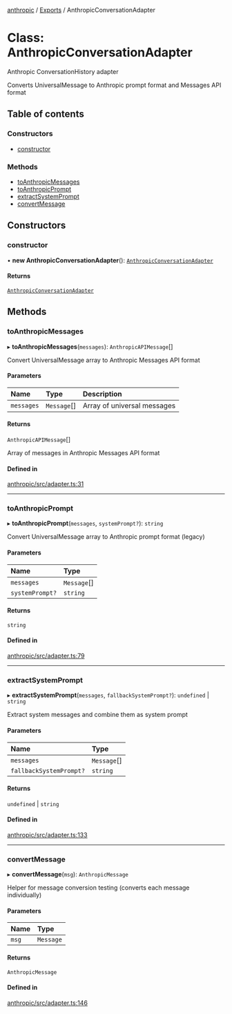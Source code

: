 <!-- 
 ⚠️  AUTO-GENERATED FILE - DO NOT EDIT MANUALLY
 This file is automatically generated by scripts/docs-generator.js
 To make changes, edit the source TypeScript files or update the generator script
-->

[anthropic](../../) / [Exports](../modules) / AnthropicConversationAdapter

# Class: AnthropicConversationAdapter

Anthropic ConversationHistory adapter

Converts UniversalMessage to Anthropic prompt format and Messages API format

## Table of contents

### Constructors

- [constructor](AnthropicConversationAdapter#constructor)

### Methods

- [toAnthropicMessages](AnthropicConversationAdapter#toanthropicmessages)
- [toAnthropicPrompt](AnthropicConversationAdapter#toanthropicprompt)
- [extractSystemPrompt](AnthropicConversationAdapter#extractsystemprompt)
- [convertMessage](AnthropicConversationAdapter#convertmessage)

## Constructors

### constructor

• **new AnthropicConversationAdapter**(): [`AnthropicConversationAdapter`](AnthropicConversationAdapter)

#### Returns

[`AnthropicConversationAdapter`](AnthropicConversationAdapter)

## Methods

### toAnthropicMessages

▸ **toAnthropicMessages**(`messages`): `AnthropicAPIMessage`[]

Convert UniversalMessage array to Anthropic Messages API format

#### Parameters

| Name | Type | Description |
| :------ | :------ | :------ |
| `messages` | `Message`[] | Array of universal messages |

#### Returns

`AnthropicAPIMessage`[]

Array of messages in Anthropic Messages API format

#### Defined in

[anthropic/src/adapter.ts:31](https://github.com/woojubb/robota/blob/99dadbf06916eba8bc2a112b20eb18f9ab438c3e/packages/anthropic/src/adapter.ts#L31)

___

### toAnthropicPrompt

▸ **toAnthropicPrompt**(`messages`, `systemPrompt?`): `string`

Convert UniversalMessage array to Anthropic prompt format (legacy)

#### Parameters

| Name | Type |
| :------ | :------ |
| `messages` | `Message`[] |
| `systemPrompt?` | `string` |

#### Returns

`string`

#### Defined in

[anthropic/src/adapter.ts:79](https://github.com/woojubb/robota/blob/99dadbf06916eba8bc2a112b20eb18f9ab438c3e/packages/anthropic/src/adapter.ts#L79)

___

### extractSystemPrompt

▸ **extractSystemPrompt**(`messages`, `fallbackSystemPrompt?`): `undefined` \| `string`

Extract system messages and combine them as system prompt

#### Parameters

| Name | Type |
| :------ | :------ |
| `messages` | `Message`[] |
| `fallbackSystemPrompt?` | `string` |

#### Returns

`undefined` \| `string`

#### Defined in

[anthropic/src/adapter.ts:133](https://github.com/woojubb/robota/blob/99dadbf06916eba8bc2a112b20eb18f9ab438c3e/packages/anthropic/src/adapter.ts#L133)

___

### convertMessage

▸ **convertMessage**(`msg`): `AnthropicMessage`

Helper for message conversion testing (converts each message individually)

#### Parameters

| Name | Type |
| :------ | :------ |
| `msg` | `Message` |

#### Returns

`AnthropicMessage`

#### Defined in

[anthropic/src/adapter.ts:146](https://github.com/woojubb/robota/blob/99dadbf06916eba8bc2a112b20eb18f9ab438c3e/packages/anthropic/src/adapter.ts#L146)
